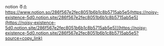 
  notion 주소
  https://www.notion.so/286f567e2fec8051b6b1c8b5715ab5e5(https://noisy-existence-5d0.notion.site/286f567e2fec8051b6b1c8b5715ab5e5](https://noisy-existence-5d0.notion.site/286f567e2fec8051b6b1c8b5715ab5e5)](https://noisy-existence-5d0.notion.site/286f567e2fec8051b6b1c8b5715ab5e5?source=copy_link)
